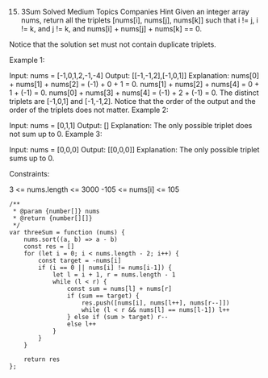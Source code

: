 15. 3Sum
    Solved
    Medium
    Topics
    Companies
    Hint
    Given an integer array nums, return all the triplets [nums[i], nums[j], nums[k]] such that i != j, i != k, and j != k, and nums[i] + nums[j] + nums[k] == 0.

Notice that the solution set must not contain duplicate triplets.

Example 1:

Input: nums = [-1,0,1,2,-1,-4]
Output: [[-1,-1,2],[-1,0,1]]
Explanation:
nums[0] + nums[1] + nums[2] = (-1) + 0 + 1 = 0.
nums[1] + nums[2] + nums[4] = 0 + 1 + (-1) = 0.
nums[0] + nums[3] + nums[4] = (-1) + 2 + (-1) = 0.
The distinct triplets are [-1,0,1] and [-1,-1,2].
Notice that the order of the output and the order of the triplets does not matter.
Example 2:

Input: nums = [0,1,1]
Output: []
Explanation: The only possible triplet does not sum up to 0.
Example 3:

Input: nums = [0,0,0]
Output: [[0,0,0]]
Explanation: The only possible triplet sums up to 0.

Constraints:

3 <= nums.length <= 3000
-105 <= nums[i] <= 105

```
/**
 * @param {number[]} nums
 * @return {number[][]}
 */
var threeSum = function (nums) {
	nums.sort((a, b) => a - b)
	const res = []
	for (let i = 0; i < nums.length - 2; i++) {
		const target = -nums[i]
		if (i == 0 || nums[i] != nums[i-1]) {
			let l = i + 1, r = nums.length - 1
			while (l < r) {
				const sum = nums[l] + nums[r]
				if (sum == target) {
					res.push([nums[i], nums[l++], nums[r--]])
					while (l < r && nums[l] == nums[l-1]) l++
				} else if (sum > target) r--
				else l++
			}
		}
	}

	return res
};
```
